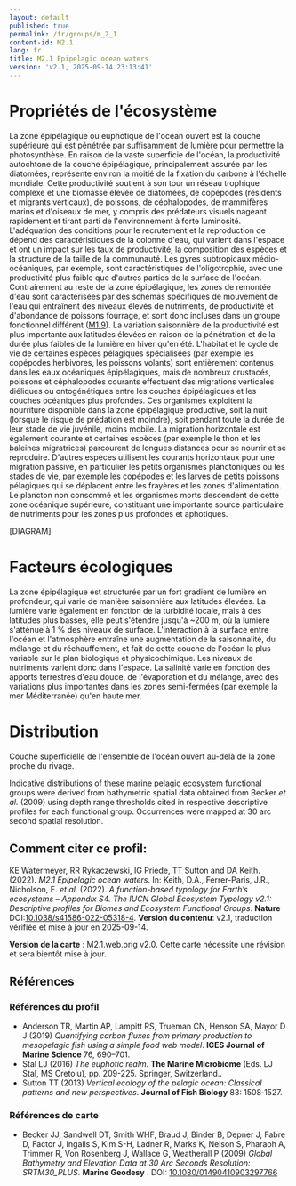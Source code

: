 ```yaml
---
layout: default
published: true
permalink: /fr/groups/m_2_1
content-id: M2.1
lang: fr
title: M2.1 Epipelagic ocean waters
version: 'v2.1, 2025-09-14 23:13:41'
---
```




# Propriétés de l'écosystème
 
La zone épipélagique ou euphotique de l\'océan ouvert est la couche
supérieure qui est pénétrée par suffisamment de lumière pour permettre
la photosynthèse. En raison de la vaste superficie de l\'océan, la
productivité autochtone de la couche épipélagique, principalement
assurée par les diatomées, représente environ la moitié de la fixation
du carbone à l\'échelle mondiale. Cette productivité soutient à son tour
un réseau trophique complexe et une biomasse élevée de diatomées, de
copépodes (résidents et migrants verticaux), de poissons, de
céphalopodes, de mammifères marins et d\'oiseaux de mer, y compris des
prédateurs visuels nageant rapidement et tirant parti de
l\'environnement à forte luminosité. L\'adéquation des conditions pour
le recrutement et la reproduction de dépend des caractéristiques de la
colonne d\'eau, qui varient dans l\'espace et ont un impact sur les taux
de productivité, la composition des espèces et la structure de la taille
de la communauté. Les gyres subtropicaux médio-océaniques, par exemple,
sont caractéristiques de l\'oligotrophie, avec une productivité plus
faible que d\'autres parties de la surface de l\'océan. Contrairement au
reste de la zone épipélagique, les zones de remontée d\'eau sont
caractérisées par des schémas spécifiques de mouvement de l\'eau qui
entraînent des niveaux élevés de nutriments, de productivité et
d\'abondance de poissons fourrage, et sont donc incluses dans un groupe
fonctionnel différent ([M1.9](/explore/groups/M1.9)). La variation saisonnière de la
productivité est plus importante aux latitudes élevées en raison de la
pénétration et de la durée plus faibles de la lumière en hiver qu\'en
été. L\'habitat et le cycle de vie de certaines espèces pélagiques
spécialisées (par exemple les copépodes herbivores, les poissons
volants) sont entièrement contenus dans les eaux océaniques
épipélagiques, mais de nombreux crustacés, poissons et céphalopodes
courants effectuent des migrations verticales diéliques ou
ontogénétiques entre les couches épipélagiques et les couches océaniques
plus profondes. Ces organismes exploitent la nourriture disponible dans
la zone épipélagique productive, soit la nuit (lorsque le risque de
prédation est moindre), soit pendant toute la durée de leur stade de vie
juvénile, moins mobile. La migration horizontale est également courante
et certaines espèces (par exemple le thon et les baleines migratrices)
parcourent de longues distances pour se nourrir et se reproduire.
D\'autres espèces utilisent les courants horizontaux pour une migration
passive, en particulier les petits organismes planctoniques ou les
stades de vie, par exemple les copépodes et les larves de petits
poissons pélagiques qui se déplacent entre les frayères et les zones
d\'alimentation. Le plancton non consommé et les organismes morts
descendent de cette zone océanique supérieure, constituant une
importante source particulaire de nutriments pour les zones plus
profondes et aphotiques.

[DIAGRAM]

# Facteurs écologiques
 
La zone épipélagique est structurée par un fort gradient de lumière en
profondeur, qui varie de manière saisonnière aux latitudes élevées. La
lumière varie également en fonction de la turbidité locale, mais à des
latitudes plus basses, elle peut s\'étendre jusqu\'à \~200 m, où la
lumière s\'atténue à 1 % des niveaux de surface. L\'interaction à la
surface entre l\'océan et l\'atmosphère entraîne une augmentation de la
saisonnalité, du mélange et du réchauffement, et fait de cette couche de
l\'océan la plus variable sur le plan biologique et physicochimique. Les
niveaux de nutriments varient donc dans l\'espace. La salinité varie en
fonction des apports terrestres d\'eau douce, de l\'évaporation et du
mélange, avec des variations plus importantes dans les zones
semi-fermées (par exemple la mer Méditerranée) qu\'en haute mer.
 
# Distribution
 
Couche superficielle de l\'ensemble de l\'océan ouvert au-delà de la
zone proche du rivage.

Indicative distributions of these marine pelagic ecosystem functional groups were derived from bathymetric spatial data obtained from Becker _et al._ (2009) using depth range thresholds cited in respective descriptive profiles for each functional group. Occurrences were mapped at 30 arc second spatial resolution.

## Comment citer ce profil:

KE Watermeyer, RR Rykaczewski, IG Priede, TT Sutton and DA Keith. (2022). *M2.1 Epipelagic ocean waters*. In: Keith, D.A., Ferrer-Paris, J.R., Nicholson, E. *et al.* (2022). *A function-based typology for Earth’s ecosystems – Appendix S4. The IUCN Global Ecosystem Typology v2.1: Descriptive profiles for Biomes and Ecosystem Functional Groups*. **Nature** DOI:[10.1038/s41586-022-05318-4](https://doi.org/10.1038/s41586-022-05318-4).
**Version du contenu**: v2.1, traduction vérifiée et mise à jour en 2025-09-14.

**Version de la carte** : M2.1.web.orig v2.0. Cette carte nécessite une révision et sera bientôt mise à jour.

## Références

### Références du profil

* Anderson TR, Martin AP, Lampitt RS, Trueman CN, Henson SA, Mayor D J (2019) *Quantifying carbon fluxes from primary production to mesopelagic fish using a simple food web model*. **ICES Journal of Marine Science** 76, 690–701.
* Stal LJ  (2016) *The euphotic realm*. **The Marine Microbiome** (Eds. LJ Stal, MS Cretoiu), pp. 209-225. Springer, Switzerland..
* Sutton TT  (2013) *Vertical ecology of the pelagic ocean: Classical patterns and new perspectives*. **Journal of Fish Biology** 83: 1508‐1527.

### Références de carte
* Becker JJ, Sandwell DT, Smith WHF, Braud J, Binder B, Depner J, Fabre D, Factor J, Ingalls S, Kim S-H, Ladner R, Marks K, Nelson S, Pharaoh A, Trimmer R, Von Rosenberg J, Wallace G, Weatherall P  (2009) *Global Bathymetry and Elevation Data at 30 Arc Seconds Resolution: SRTM30_PLUS*. **Marine Geodesy** . DOI: [10.1080/01490410903297766](http://doi.org/10.1080/01490410903297766)

